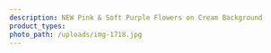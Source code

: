 ```yaml
---
description: NEW Pink & Soft Purple Flowers on Cream Background
product_types:
photo_path: /uploads/img-1718.jpg
---
```

